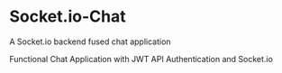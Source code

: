 # Socket.io-Chat
A Socket.io backend fused chat application

Functional Chat Application with JWT API Authentication and Socket.io 
